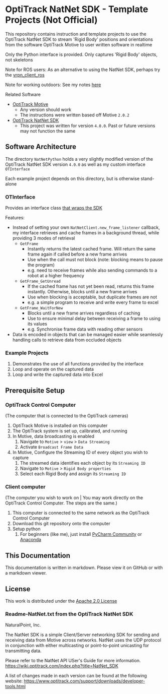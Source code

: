 # OptiTrack NatNet SDK - Template Projects (Not Official)
This repository contains instruction and template projects to use the OptiTrack NatNet SDK to stream 'Rigid Body' positions and orientations from the software OptiTrack Motive to user written software in realtime

Only the Python interface is provided. Only captures 'Rigid Body' objects, not skeletons

Note for ROS users: As an alternative to using the NatNet SDK, perhaps try the [vrpn_client_ros](http://wiki.ros.org/vrpn_client_ros)

Note for working outdoors: See my notes [here](./readme-WorkingOutdoors.md)

Related Software
- [OptiTrack Motive](https://www.optitrack.com/support/downloads/motive.html)
	- Any version should work
	- The instructions were written based off Motive `2.0.2`
- [OptiTrack NatNet SDK](https://www.optitrack.com/support/downloads/developer-tools.html)
	- This project was written for version `4.0.0`. Past or future versions may not function the same


## Software Architecture
The directory `NatNetPython` holds a very slightly modified version of the OptiTrack NatNet SDK version `4.0.0` as well as my custom interface `OTInterface`

Each example project depends on this directory, but is otherwise stand-alone

### OTInterface
Provides an interface class [that wraps the SDK](https://en.wikipedia.org/wiki/Wrapper_function)

Features:
- Instead of setting your own `NatNetClient.new_frame_listener` callback, my interface retrieves and cache frames in a background thread, while providing 3 modes of retrieval
	- `GetFrame`
		- Instantly returns the latest cached frame. Will return the same frame again if called before a new frame arrives
		- Use when the call must not block (note: blocking means to pause the program)
		- e.g. need to receive frames while also sending commands to a robot at a higher frequency
	- `GetFrame_GetUnread`
		- If the cached frame has not yet been read, returns this frame instantly. Otherwise, blocks until a new frame arrives
		- Use when blocking is acceptable, but duplicate frames are not
		- e.g. a simple program to receive and write every frame to excel
	- `GetFrame_WaitForNew`
		- Blocks until a new frame arrives regardless of caching
		- Use to ensure minimal delay between receiving a frame to using its values
		- e.g. Synchronise frame data with reading other sensors
- Data is encoded in objects that can be managed easier while seamlessly handling calls to retrieve data from occluded objects

### Example Projects
1. Demonstrates the use of all functions provided by the interface
2. Loop and operate on the captured data
3. Loop and write the captured data into Excel


## Prerequisite Setup
### OptiTrack Control Computer
(The computer that is connected to the OptiTrack cameras)
1. OptiTrack Motive is installed on this computer
2. The OptiTrack system is set up, calibrated, and running
3. In Motive, data broadcasting is enabled
	1. Navigate to `Motive` > `view` > `Data Streaming`
	2. Activate `Broadcast Frame Data`
4. In Motive, Configure the Streaming ID of every object you wish to capture
	1. The streamed data identifies each object by its `Streaming ID`
	2. Navigate to `Motive` > `Rigid Body properties`
	3. Select each Rigid Body and assign its `Streaming ID`

### Client computer
(The computer you wish to work on | You may work directly on the OptiTrack Control Computer. The steps are the same.)
1. This computer is connected to the same network as the OptiTrack Control Computer
2. Download this git repository onto the computer
3. Setup python
	1. For beginners (like me), just install [PyCharm Community](https://www.jetbrains.com/pycharm/) or [Anaconda](https://www.anaconda.com/products/distribution)


## This Documentation
This documentation is written in markdown. Please view it on GitHub or with a markdown viewer.


## License
This work is distributed under the [Apache 2.0 License](./LICENSE.txt)

### Readme-NatNet.txt from the OptiTrack NatNet SDK
NaturalPoint, Inc.

The NatNet SDK is a simple Client/Server networking SDK for sending and receiving
data from Motive across networks.  NatNet uses the UDP protocol in conjunction
with either multicasting or point-to-point unicasting for transmitting data.

Please refer to the NatNet API USer's Guide for more information.
https://wiki.optitrack.com/index.php?title=NatNet_SDK

A list of changes made in each version can be found at the following website:
https://www.optitrack.com/support/downloads/developer-tools.html
